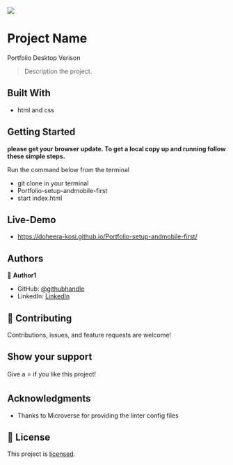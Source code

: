 ![](https://img.shields.io/badge/Microverse-blueviolet)

# Project Name
Portfolio Desktop Verison


> Description the project.


## Built With

- html and css

## Getting Started

**please get your browser update. To get a local copy up and running follow these simple steps.**

Run the command below from the terminal

- git clone in your terminal
- Portfolio-setup-andmobile-first
- start index.html

## Live-Demo

- https://doheera-kosi.github.io/Portfolio-setup-andmobile-first/



## Authors

👤 **Author1**

- GitHub: [@githubhandle](https://github.com/Doheera-kosi)
- LinkedIn: [LinkedIn](https://www.linkedin.com/in/evans-kupour-1879421a3/)


## 🤝 Contributing

Contributions, issues, and feature requests are welcome!


## Show your support

Give a ⭐️ if you like this project!

## Acknowledgments

- Thanks to Microverse for providing the linter config files

## 📝 License

This project is [licensed](https://github.com/Doheera-kosi/Hello-Microverse/blob/feature/MIT.md).

